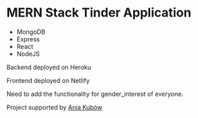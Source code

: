 # MERN Stack Tinder Application

* MongoDB
* Express
* React
* NodeJS

Backend deployed on Heroku

Frontend deployed on Netlify

Need to add the functionality for gender_interest of everyone.

Project supported by [Ania Kubów](https://www.youtube.com/watch?v=Q70IMS-Qnjk&t=9499s)
